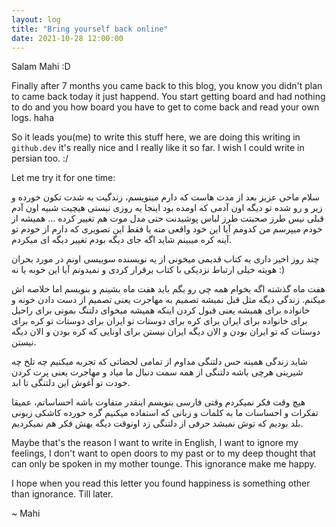 ```yaml
---
layout: log
title: "Bring yourself back online"
date: 2021-10-28 12:00:00
---
```


Salam Mahi :D

Finally after 7 months you came back to this blog, you know you didn't plan to came back today it just happend.
You start getting board and had nothing to do and you how board you have to get to come back and read your own logs. haha 

So it leads you(me) to write this stuff here, we are doing this writing in `github.dev` it's really nice and I really like it so far. I wish I could write in persian too. :/

Let me try it for one time:

سلام ماحی عزیز
بعد از مدت هاست که دارم مینویسم، زندگیت به شدت تکون خورده و زیر و رو شده تو دیگه اون آدمی که اومده بود اینجا یه روزی نیستی هیچیت شبیه اون آدم قبلی نیس طرز صحبتت طرز لباس پوشیدنت حتی مدل موت هم تغییر کرده ... همیشه از خودم میپرسم من کدومم آیا این خود واقعی منه یا فقط این تصویری که دارم از خودم تو آینه کره میبینم شاید اگه جای دیگه بودم تغییر دیگه ای میکردم.

چند روز اخیر داری یه کتاب قدیمی میخونی از یه نویسنده سوییسی اونم در مورد بحران هویته خیلی ارتباط نزدیکی با کتاب برقرار کردی و نمیدونم آیا این خوبه یا نه :)

هفت ماه گذشته اگه بخوام همه چی رو بگم باید هفت ماه بشینم و بنویسم اما خلاصه اش میکنم.
زندگی دیگه مثل قبل نمیشه تصمیم به مهاجرت یعنی تصمیم از دست دادن خونه و خانواده برای همیشه یعنی قبول کردن اینکه همیشه میخوای دلتنگ بمونی برای راحیل برای خانواده برای ایران برای کره برای دوستات تو ایران برای دوستات تو کره برای دوستات که تو ایران بودن و الان  دیگه ایران نیستن برای اونایی که کره بودن و الان دیگه نیستن.

شاید زندگی همینه حس دلتنگی مداوم از تمامی لحضاتی که تجربه میکنیم چه تلخ چه شیرینی هرچی باشه دلتنگی از همه سمت دنبال ما میاد و مهاجرت یعنی پرت کردن خودت تو آغوش این دلتنگی تا ابد.

هیچ وقت فکر نمیکردم وقتی فارسی بنویسم اینقدر متفاوت باشه احساساتم، عمیقا تفکرات و احساسات ما به کلمات و زبانی که استفاده میکنیم گره خورده کاشکی زبونی بلد بودیم که توش نمیشد حرفی از دلتنگی زد اونوقت دیگه بهش فکر هم نمیکردیم.


Maybe that's the reason I want to write in English, I want to ignore my feelings, I don't want to open doors to my past or to my deep thought that can only be spoken in my mother tounge. This ignorance make me happy.


I hope when you read this letter you found happiness is something other than ignorance.
Till later.

~ Mahi
